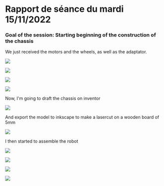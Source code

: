 # Rapport de séance du mardi 15/11/2022

### Goal of the session: Starting beginning of the construction of the chassis

We just received the motors and the wheels, as well as the adaptator.

![](Annexes/Roues_15-11-2022.jpg)

![](Annexes/Moteur_15-11-2022.jpg)

![](Annexes/Liaison_15-11-2022.jpg)

![](Annexes/Assemblage_15-11-2022.jpg)



Now, I'm going to draft the chassis on inventor 

![](Annexes/ChassisFusion_15-11-2002.png)

And export the model to inkscape to make a lasercut on a wooden board of 5mm

![](Annexes/ChassisInkscape_15-11-2002.png)

I then started to assemble the robot

![](Annexes/AvancementRobo1_15-11-2002.jpg)

![](Annexes/AvancementRobo2_15-11-2002.jpg)

![](Annexes/AvancementRobo3_15-11-2002.jpg)

![](Annexes/AvancementRobo4_15-11-2002.jpg)